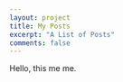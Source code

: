 ```yaml
---
layout: project
title: My Posts
excerpt: "A List of Posts"
comments: false
---
```

Hello, this me me. 
